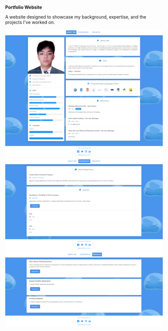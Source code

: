 **Portfolio Website**

A website designed to showcase my background, expertise, and the projects I've worked on.


![Profile Image](images/1.png)
![Profile Image](images/2.png)
![Profile Image](images/3.png)
